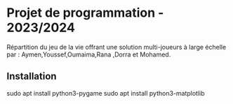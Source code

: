 
# Projet de programmation - 2023/2024

Répartition du jeu de la vie offrant une solution multi-joueurs à large échelle par : 
Aymen,Youssef,Oumaima,Rana ,Dorra et Mohamed.


## Installation
sudo apt install python3-pygame
sudo apt install python3-matplotlib
